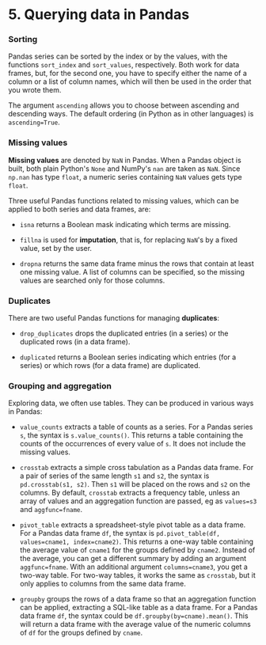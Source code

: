 # 5. Querying data in Pandas

### Sorting

Pandas series can be sorted by the index or by the values, with the functions `sort_index` and `sort_values`, respectively. Both work for data frames, but, for the second one, you have to specify either the name of a column or a list of column names, which will then be used in the order that you wrote them.

The argument `ascending` allows you to choose between ascending and descending ways. The default ordering (in Python as in other languages) is `ascending=True`.

### Missing values

**Missing values** are denoted by `NaN` in Pandas. When a Pandas object is built, both plain Python's `None` and NumPy's `nan` are taken as `NaN`. Since `np.nan` has type `float`, a numeric series containing `NaN` values gets type `float`. 

Three useful Pandas functions related to missing values, which can be applied to both series and data frames, are: 

* `isna` returns a Boolean mask indicating which terms are missing.

* `fillna` is used for **imputation**, that is, for replacing `NaN`'s by a fixed value, set by the user.

* `dropna` returns the same data frame minus the rows that contain at least one missing value. A list of columns can be specified, so the missing values are searched only for those columns.

### Duplicates

There are two useful Pandas functions for managing **duplicates**:

* `drop_duplicates` drops the duplicated entries (in a series) or the duplicated rows (in a data frame).

* `duplicated` returns a Boolean series indicating which entries (for a series) or which rows (for a data frame) are duplicated.

### Grouping and aggregation

Exploring data, we often use tables. They can be produced in various ways in Pandas:

* `value_counts` extracts a table of counts as a series. For a Pandas series `s`, the syntax is `s.value_counts()`. This returns a table containing the counts of the occurrences of every value of `s`. It does not include the missing values.

* `crosstab` extracts a simple cross tabulation as a Pandas data frame. For a pair of series of the same length `s1` and `s2`, the syntax is `pd.crosstab(s1, s2)`. Then `s1` will be placed on the rows and `s2` on the columns. By default, `crosstab` extracts a frequency table, unless an array of values and an aggregation function are passed, eg as `values=s3` and `aggfunc=fname`.

* `pivot_table` extracts a spreadsheet-style pivot table as a data frame. For a Pandas data frame `df`, the syntax is `pd.pivot_table(df, values=cname1, index=cname2)`. This returns a one-way table containing the average value of `cname1` for the groups defined by `cname2`. Instead of the average, you can get a different summary by adding an argument `aggfunc=fname`. With an additional argument `columns=cname3`, you get a two-way table. For two-way tables, it works the same as `crosstab`, but it only applies to columns from the same data frame.

* `groupby` groups the rows of a data frame so that an aggregation function can be applied, extracting a SQL-like table as a data frame. For a Pandas data frame `df`, the syntax could be `df.groupby(by=cname).mean()`. This will return a data frame with the average value of the numeric columns of `df` for the groups defined by `cname`.
